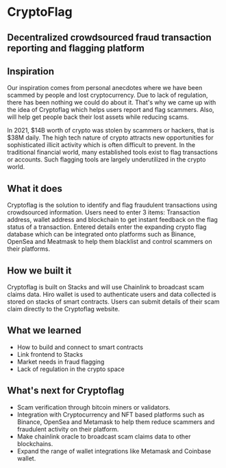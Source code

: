 # CryptoFlag
## Decentralized crowdsourced fraud transaction reporting and flagging platform

## Inspiration
Our inspiration comes from personal anecdotes where we have been scammed by people and lost cryptocurrency. Due to lack of regulation, there has been nothing we could do about it. That's why we came up with the idea of Cryptoflag which helps users report and flag scammers. Also, will help get people back their lost assets while reducing scams. 

In 2021, $14B worth of crypto was stolen by scammers or hackers, that is $38M daily. The high tech nature of crypto attracts new opportunities for sophisticated illicit activity which is often difficult to prevent.  In the traditional financial world, many established tools exist to flag transactions or accounts. Such flagging tools are largely underutilized in the crypto world. 

## What it does
Cryptoflag is the solution to identify and flag fraudulent transactions using crowdsourced information. Users need to enter 3 items: Transaction address, wallet address and blockchain to get instant feedback on the flag status of a transaction. Entered details enter the expanding crypto flag database which can be integrated onto platforms such as Binance, OpenSea and Meatmask to help them blacklist and control scammers on their platforms. 

## How we built it
Cryptoflag is built on Stacks and will use Chainlink to broadcast scam claims data. Hiro wallet is used to authenticate users and data collected is stored on stacks of smart contracts. Users can submit details of their scam claim directly to the Cryptoflag website.

## What we learned
- How to build and connect to smart contracts
- Link frontend to Stacks
- Market needs in fraud flagging
- Lack of regulation in the crypto space

## What's next for Cryptoflag
- Scam verification through bitcoin miners or validators.
- Integration with Cryptocurrency and NFT based platforms such as Binance, OpenSea and Metamask to help them reduce scammers and fraudulent activity on their platform. 
- Make chainlink oracle to broadcast scam claims data to other blockchains.
- Expand the range of wallet integrations like Metamask and Coinbase wallet.
